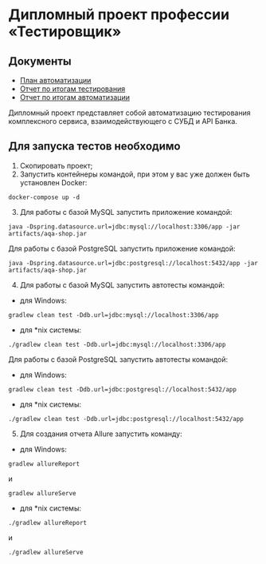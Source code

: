 # Дипломный проект профессии «Тестировщик»
## Документы
* [План автоматизации](https://github.com/GlebKlimenko/Diplom/blob/master/documentation/Plan.md)
* [Отчет по итогам тестирования](https://github.com/GlebKlimenko/Diplom/blob/master/documentation/Report.md)
* [Отчет по итогам автоматизации](https://github.com/GlebKlimenko/Diplom/blob/master/documentation/Summary.md)

Дипломный проект представляет собой автоматизацию тестирования комплексного сервиса, взаимодействующего с СУБД и API Банка.


## Для запуска тестов необходимо
1. Скопировать проект;
2. Запустить контейнеры командой, при этом у вас уже должен быть установлен Docker:

 ```
 docker-compose up -d
 ```
3. Для работы с базой MySQL запустить приложение командой: 

```
java -Dspring.datasource.url=jdbc:mysql://localhost:3306/app -jar artifacts/aqa-shop.jar
```

Для работы с базой PostgreSQL запустить приложение командой:

```
java -Dspring.datasource.url=jdbc:postgresql://localhost:5432/app -jar artifacts/aqa-shop.jar
```

4. Для работы с базой MySQL запустить автотесты командой: 

- для Windows: 
```
gradlew clean test -Ddb.url=jdbc:mysql://localhost:3306/app
```

- для *nix системы: 
```
./gradlew clean test -Ddb.url=jdbc:mysql://localhost:3306/app
```

 Для работы с базой PostgreSQL запустить автотесты командой: 

* для Windows: 
```
gradlew clean test -Ddb.url=jdbc:postgresql://localhost:5432/app
```
* для *nix системы: 
```
./gradlew clean test -Ddb.url=jdbc:postgresql://localhost:5432/app
```

5. Для создания отчета Allure запустить команду:
* для Windows: 
```
gradlew allureReport
```
и
```
gradlew allureServe
```

* для *nix системы: 
```
./gradlew allureReport
```
 и 
 ```
 ./gradlew allureServe
```
